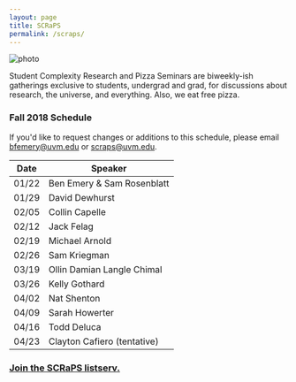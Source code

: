 ```yaml
---
layout: page
title: SCRaPS
permalink: /scraps/
---
```


![photo](https://pbs.twimg.com/profile_banners/1931116441/1503791348/1500x500)

Student Complexity Research and Pizza Seminars are biweekly-ish gatherings exclusive to students, undergrad and grad, for discussions about research, the universe, and everything. Also, we eat free pizza. 

### Fall 2018 Schedule

If you'd like to request changes or additions to this schedule, please email bfemery@uvm.edu or scraps@uvm.edu.


| Date |  Speaker        |
| ---- | --------------- |
| 01/22 | Ben Emery & Sam Rosenblatt   |
| 01/29 | David Dewhurst |
| 02/05 | Collin Capelle |
| 02/12 | Jack Felag |
| 02/19 | Michael Arnold | 
| 02/26 | Sam Kriegman |
| 03/19 | Ollin Damian Langle Chimal |
| 03/26 | Kelly Gothard |
| 04/02 | Nat Shenton |
| 04/09 | Sarah Howerter |
| 04/16 | Todd Deluca | 
| 04/23 | Clayton Cafiero (tentative) |

### [Join the SCRaPS listserv.](https://list.uvm.edu/cgi-bin/wa?SUBED1=SCRAPS)
